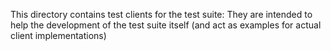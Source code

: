 This directory contains test clients for the test suite: They are intended
to help the development of the test suite itself (and act as examples for
actual client implementations)

